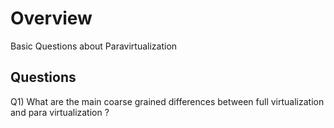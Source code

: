 
# Overview 

Basic Questions about Paravirtualization 

## Questions 

Q1) What are the main coarse grained differences between full virtualization and para virtualization ? 




